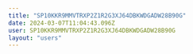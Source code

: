 ```yaml
---
title: "SP10KKR9MMVTRXP2Z1R2G3XJ64DBKWDGADW28B90G"
date: 2024-03-07T11:04:43.096Z
user: SP10KKR9MMVTRXP2Z1R2G3XJ64DBKWDGADW28B90G
layout: "users"
---
```

    
